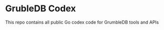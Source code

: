 GrubleDB Codex
==============

This repo contains all public Go codex code for GrumbleDB tools and APIs

